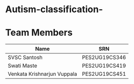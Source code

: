 # Autism-classification-
# Team Members
| Name      | SRN |
| ----------- | ----------- |
| SVSC Santosh |  PES2UG19CS346  |
| Swati Maste     | PES2UG19CS419   |
| Venkata Krishnarjun Vuppala   | PES2UG19CS451       |

